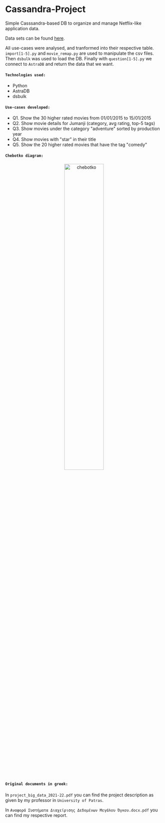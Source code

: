 # Cassandra-Project

Simple Casssandra-based DB to organize and manage Netflix-like application data.

Data sets can be found [here](https://www.kaggle.com/datasets/grouplens/movielens-20m-dataset).

All use-cases were analysed, and tranformed into their respective table. `import[1-5].py` and `movie_remap.py` are used to manipulate the csv files. Then `dsbulk` was used to load the DB. Finally with `question[1-5].py` we connect to `AstraDB` and return the data that we want.

#### `Technologies used:`

- Python
- AstraDB
- dsbulk

#### `Use-cases developed:`

- Q1. Show the 30 higher rated movies from 01/01/2015 to 15/01/2015
- Q2. Show movie details for Jumanji (category, avg rating, top-5 tags)
- Q3. Show movies under the category "adventure" sorted by production year
- Q4. Show movies with "star" in their title
- Q5. Show the 20 higher rated movies that have the tag "comedy"

#### `Chebotko diagram:`

<p align="center">
<img align="center" alt="chebotko" width="50%" src="./chebotko.png?raw=true" />
</p>

#### `Original documents in greek:`
In `project_big_data_2021-22.pdf` you can find the project description as given by my professor in `University of Patras`.

In `Αναφορά Συστήματα Διαχείρισης Δεδομένων Μεγάλου Όγκου.docx.pdf` you can find my respective report.

